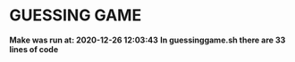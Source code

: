 # GUESSING GAME
**Make was run at: 2020-12-26 12:03:43**
**In guessinggame.sh there are 33 lines of code**<br>

